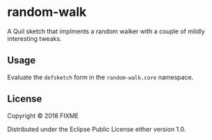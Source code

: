 # random-walk

A Quil sketch that implments a random walker with a couple of mildly interesting tweaks.

## Usage

Evaluate the `defsketch` form in the `random-walk.core` namespace.

## License

Copyright © 2018 FIXME

Distributed under the Eclipse Public License either version 1.0.
